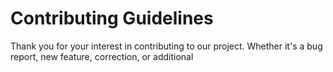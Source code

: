 
# Contributing Guidelines

Thank you for your interest in contributing to our project. Whether it's a bug report, new feature, correction, or additional